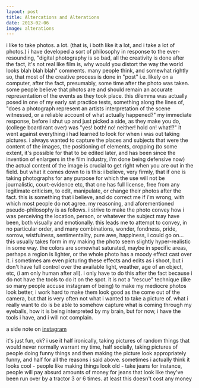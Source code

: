 ```yaml
---
layout: post
title: Altercations and Alterations
date: 2013-02-06
image: alterations
---
```


i like to take photos. a lot. (that is, i both like it a lot, and i take a lot of photos.) i have developed a sort of philosophy in response to the ever-resounding, "digital photography is so bad, all the creativity is done after the fact, it's not real like film is, why would you distort the way the world looks blah blah blah" comments. many people think, and somewhat rightly so, that most of the creative process is done in "post" i.e. likely on a computer, after the fact, presumably, some time after the photo was taken. some people believe that photos are and should remain an accurate representation of the events as they took place. this dilemma was actually posed in one of my early sat practice tests, something along the lines of, "does a photograph represent an artists interpretation of the scene witnessed, or a reliable account of what actually happened?" my immediate response, before i shut up and just picked a side, as they make you do, (college board rant over) was "yes! both! no! neither! hold on! what!?" it went against everything i had learned to look for when i was out taking pictures. i always wanted to capture the places and subjects that were the content of the images, the positioning of elements, cropping (to some extent, it's possible for that to be edited later, and has been since the invention of enlargers in the film industry, i'm done being defensive now) the actual content of the image is crucial to get right when you are out in the field. but what it comes down to is this: i believe, very firmly, that if one is taking photographs for any purpose for which the use will not be journalistic, court-evidence etc, that one has full license, free from any legitimate criticism, to edit, manipulate, or change their photos after the fact. this is something that i believe, and do correct me if i'm wrong, with which most people do not agree. my reasoning, and aforementioned pseudo-philosophy is as follows. i strive to make the photo convey how i was perceiving the location, person, or whatever the subject may have been, both visually and emotionally. this leads me to attempt to convey, in no particular order, and many combinations, wonder, fondness, pride, sorrow, wistfulness, sentimentality, pure awe, happiness, i could go on… this usually takes form in my making the photo seem slightly hyper-realistic in some way. the colors are somewhat saturated, maybe in specific areas, perhaps a region is lighter, or the whole photo has a moody effect cast over it. i sometimes am even picturing these effects and edits as i shoot, but i don't have full control over the available light, weather, age of an object, etc, (i am only human after all). i only have to do this after the fact because i do not have the tools to do it on the spot. it is not a "rescue" technique (like so many people accuse instagram of being) to make my mediocre photos look better, i work hard to make them look good as the come out of the camera, but that is very often not what i wanted to take a picture of. what i really want to do is be able to somehow capture what is coming through my eyeballs, how it is being interpreted by my brain, but for now, i have the tools i have, and i will not complain.   
   
a side note on [instagram](http://www.instagram.com)    
   
it's just fun, ok? i use it half ironically, taking pictures of random things that would never normally warrant my time, half socially, taking pictures of people doing funny things and then making the picture look appropriately funny, and half for all the reasons i said above. sometimes i actually think it looks cool - people like making things look old - take jeans for instance, people will pay absurd amounts of money for jeans that look like they've been run over by a tractor 3 or 6 times. at least this doesn't cost any money


